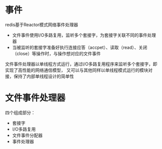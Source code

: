 # 事件

redis基于Reactor模式网络事件处理器
- 文件事件使用I/O多路复用，监听多个套接字，为套接字关联不同的事件处理器
- 当被监听的套接字准备好执行连接应答（accpet）、读取（read）、关闭（close）等操作时，与操作想对应的文件事件

文件事件处理器以单线程方式运行，通过I/O多路复用程序来监听多个套接字，即实现了高性能的网络通信模型，
又可以与其他同样以单线程模式运行的模块对接，保持了内部单线程设计的简单性

# 文件事件处理器
四个组成部分：
- 套接字
- I/O多路复用
- 文件事件分配器
- 事件处理器